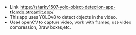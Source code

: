 - Link: https://sharky1507-yolo-object-detection-app-t1cmdq.streamlit.app/ 
- This app uses YOLOv8 to detect objects in the video.
- Used openCV to capture video, work with frames, use video compression, Draw boxes,etc.
